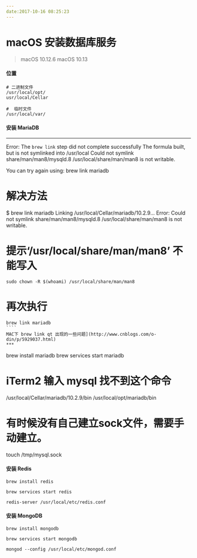 ```yaml
---
date:2017-10-16 08:25:23
---
```


# macOS 安装数据库服务

>macOS 10.12.6
>macOS 10.13

#### 位置
```
# 二进制文件
/usr/local/opt/
usr/local/Cellar

#  临时文件
/usr/local/var/
```

#### 安装 MariaDB
***

Error: The `brew link` step did not complete successfully
The formula built, but is not symlinked into /usr/local
Could not symlink share/man/man8/mysqld.8
/usr/local/share/man/man8 is not writable.

You can try again using:
  brew link mariadb

# 解决方法
$ brew link mariadb
Linking /usr/local/Cellar/mariadb/10.2.9...
Error: Could not symlink share/man/man8/mysqld.8
/usr/local/share/man/man8 is not writable.

# 提示‘/usr/local/share/man/man8’ 不能写入
```
sudo chown -R $(whoami) /usr/local/share/man/man8
```

# 再次执行 
```
brew link mariadb
​````
MAC下 brew link qt 出现的一些问题](http://www.cnblogs.com/o-din/p/5929037.html)
***
```
brew install mariadb
brew services start mariadb

# iTerm2 输入 mysql 找不到这个命令
/usr/local/Cellar/mariadb/10.2.9/bin
/usr/local/opt/mariadb/bin

# 有时候没有自己建立sock文件，需要手动建立。
touch /tmp/mysql.sock

#### 安装 Redis

```shell
brew install redis

brew services start redis

redis-server /usr/local/etc/redis.conf
```

#### 安装 MongoDB

```shell
brew install mongodb

brew services start mongodb

mongod --config /usr/local/etc/mongod.conf
```


